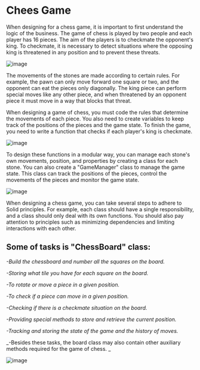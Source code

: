 # Chees Game
When designing for a chess game, it is important to first understand the logic of the business. The game of chess is played by two people and each player has 16 pieces.
The aim of the players is to checkmate the opponent's king. To checkmate, it is necessary to detect situations where the opposing king is threatened in any position and to prevent these threats.
 
![image](https://user-images.githubusercontent.com/48649947/234627541-53827fab-15e3-474d-a86a-95c97d890d7e.png)

The movements of the stones are made according to certain rules.
For example, the pawn can only move forward one square or two, and the opponent can eat the pieces only diagonally.
The king piece can perform special moves like any other piece, and when threatened by an opponent piece it must move in a way that blocks that threat.
 
When designing a game of chess, you must code the rules that determine the movements of each piece.
You also need to create variables to keep track of the positions of the pieces and the game state.
To finish the game, you need to write a function that checks if each player's king is checkmate. 

![image](https://user-images.githubusercontent.com/48649947/234630695-c0d8de1f-3bf1-4636-b15c-0d2b09602f28.png)

To design these functions in a modular way, you can manage each stone's own movements, position, and properties by creating a class for each stone.
You can also create a "GameManager" class to manage the game state. This class can track the positions of the pieces, control the movements of the pieces and monitor the game state.

![image](https://user-images.githubusercontent.com/48649947/234631148-15ec6cb9-a665-4110-9e4c-9f21f3196123.png)

When designing a chess game, you can take several steps to adhere to Solid principles.
For example, each class should have a single responsibility, and a class should only deal with its own functions.
You should also pay attention to principles such as minimizing dependencies and limiting interactions with each other.

 ## Some of tasks is "ChessBoard" class:
 
_-Build the chessboard and number all the squares on the board._

_-Storing what tile you have for each square on the board._

_-To rotate or move a piece in a given position._

_-To check if a piece can move in a given position._

_-Checking if there is a checkmate situation on the board._

_-Providing special methods to store and retrieve the current position._

_-Tracking and storing the state of the game and the history of moves._

_-Besides these tasks, the board class may also contain other auxiliary methods required for the game of chess. _

![image](https://user-images.githubusercontent.com/48649947/234632794-e84e365e-0c31-4eee-b534-0507a79447d1.png)
